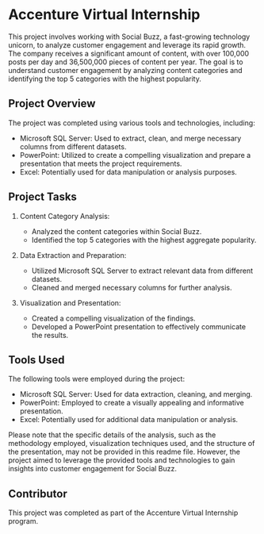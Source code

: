 # Accenture Virtual Internship

This project involves working with Social Buzz, a fast-growing technology unicorn, to analyze customer engagement and leverage its rapid growth. The company receives a significant amount of content, with over 100,000 posts per day and 36,500,000 pieces of content per year. The goal is to understand customer engagement by analyzing content categories and identifying the top 5 categories with the highest popularity.

## Project Overview

The project was completed using various tools and technologies, including:

- Microsoft SQL Server: Used to extract, clean, and merge necessary columns from different datasets.
- PowerPoint: Utilized to create a compelling visualization and prepare a presentation that meets the project requirements.
- Excel: Potentially used for data manipulation or analysis purposes.

## Project Tasks

1. Content Category Analysis:
   - Analyzed the content categories within Social Buzz.
   - Identified the top 5 categories with the highest aggregate popularity.

2. Data Extraction and Preparation:
   - Utilized Microsoft SQL Server to extract relevant data from different datasets.
   - Cleaned and merged necessary columns for further analysis.

3. Visualization and Presentation:
   - Created a compelling visualization of the findings.
   - Developed a PowerPoint presentation to effectively communicate the results.

## Tools Used

The following tools were employed during the project:

- Microsoft SQL Server: Used for data extraction, cleaning, and merging.
- PowerPoint: Employed to create a visually appealing and informative presentation.
- Excel: Potentially used for additional data manipulation or analysis.

Please note that the specific details of the analysis, such as the methodology employed, visualization techniques used, and the structure of the presentation, may not be provided in this readme file. However, the project aimed to leverage the provided tools and technologies to gain insights into customer engagement for Social Buzz.


## Contributor

This project was completed as part of the Accenture Virtual Internship program.
